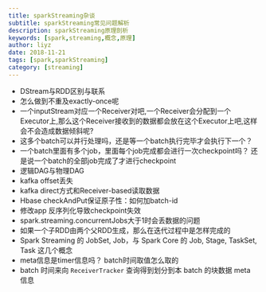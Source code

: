 ```yaml
---
title: sparkStreaming杂谈
subtitle: sparkStreaming常见问题解析
description: sparkStreaming原理剖析
keywords: [spark,streaming,概念,原理]
author: liyz
date: 2018-11-21
tags: [spark,sparkStreaming]
category: [streaming]
---
```


- DStream与RDD区别与联系
- 怎么做到不重及exactly-once呢
- 一个inputStream对应一个Receiver对吧,一个Receiver会分配到一个Executor上,那么这个Receiver接收到的数据都会放在这个Executor上吧,这样会不会造成数据倾斜呢?
- 这多个batch可以并行处理吗，还是等一个batch执行完毕才会执行下一个？
- 一个batch里面有多个job，里面每个job完成都会进行一次checkpoint吗？ 还是说一个batch的全部job完成了才进行checkpoint
- 逻辑DAG与物理DAG
- kafka offset丢失
- kafka direct方式和Receiver-based读取数据
- Hbase checkAndPut保证原子性：如何加batch-id 
- 修改app 反序列化导致checkpoint失效
- spark.streaming.concurrentJobs大于1时会丢数据的问题
- 如果一个子RDD由两个父RDD生成，那么在迭代过程中是怎样完成的
-  Spark Streaming 的 JobSet, Job，与 Spark Core 的 Job, Stage, TaskSet, Task 这几个概念
- meta信息是timer信息吗？ batch时间取值怎么取的
- batch 时间来向 `ReceiverTracker` 查询得到划分到本 batch 的块数据 meta 信息

